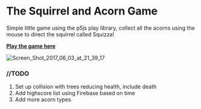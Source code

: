 <h1>The Squirrel and Acorn Game</h1>
<p>Simple little game using the p5js play library, collect all the acorns using the mouse to direct the squirrel called Squizza!<p>
<a href="https://philaturner.github.io/p5-play-acorn-chasing/"><b>Play the game here</b></a>
<p><img src="https://preview.ibb.co/iypJkv/Screen_Shot_2017_06_03_at_21_39_17.png" alt="Screen_Shot_2017_06_03_at_21_39_17" border="0"></p>
<h3>//TODO</h3>
<ol>
<li>Set up collision with trees reducing health, include death</li>
<li>Add highscore list using Firebase based on time</li>
<li>Add more acorn types</li>
</ol>
